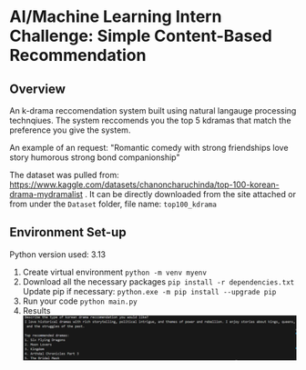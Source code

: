 # AI/Machine Learning Intern Challenge: Simple Content-Based Recommendation

## Overview
An k-drama reccomendation system built using natural langauge processing technqiues. The system reccomends you the top 5 kdramas that match the preference you give the system. 

An example of an request: "Romantic comedy with strong friendships love story humorous strong bond companionship"


The dataset was pulled from: https://www.kaggle.com/datasets/chanoncharuchinda/top-100-korean-drama-mydramalist . It can be directly downloaded from the site attached or from under the `Dataset` folder, file name: `top100_kdrama`

## Environment Set-up
Python version used: 3.13
1. Create virtual environment
   `python -m venv myenv`
2. Download all the necessary packages
   `pip install -r dependencies.txt`
   Update pip if necessary: `python.exe -m pip install --upgrade pip`
3. Run your code
   `python main.py`
4. Results
   ![alt text](exampleQuery.png)
   
